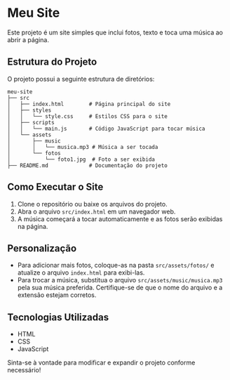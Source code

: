 # Meu Site

Este projeto é um site simples que inclui fotos, texto e toca uma música ao abrir a página.

## Estrutura do Projeto

O projeto possui a seguinte estrutura de diretórios:

```
meu-site
├── src
│   ├── index.html        # Página principal do site
│   ├── styles
│   │   └── style.css     # Estilos CSS para o site
│   ├── scripts
│   │   └── main.js       # Código JavaScript para tocar música
│   └── assets
│       ├── music
│       │   └── musica.mp3 # Música a ser tocada
│       └── fotos
│           └── foto1.jpg  # Foto a ser exibida
├── README.md             # Documentação do projeto
```

## Como Executar o Site

1. Clone o repositório ou baixe os arquivos do projeto.
2. Abra o arquivo `src/index.html` em um navegador web.
3. A música começará a tocar automaticamente e as fotos serão exibidas na página.

## Personalização

- Para adicionar mais fotos, coloque-as na pasta `src/assets/fotos/` e atualize o arquivo `index.html` para exibi-las.
- Para trocar a música, substitua o arquivo `src/assets/music/musica.mp3` pela sua música preferida. Certifique-se de que o nome do arquivo e a extensão estejam corretos.

## Tecnologias Utilizadas

- HTML
- CSS
- JavaScript

Sinta-se à vontade para modificar e expandir o projeto conforme necessário!